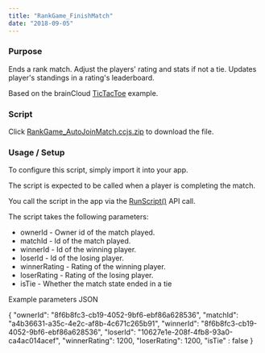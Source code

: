 ```yaml
---
title: "RankGame_FinishMatch"
date: "2018-09-05"
---
```


### Purpose

Ends a rank match. Adjust the players' rating and stats if not a tie. Updates player's standings in a rating's leaderboard.

Based on the brainCloud [TicTacToe](https://github.com/getbraincloud/examples-unity) example.

### Script

Click [RankGame\_AutoJoinMatch.ccjs.zip](images/RankGame_FinishMatch.ccjs_.zip) to download the file.

### Usage / Setup

To configure this script, simply import it into your app.

The script is expected to be called when a player is completing the match.

You call the script in the app via the [RunScript()](/api/capi/script/runscript) API call.

The script takes the following parameters:

- ownerId - Owner id of the match played.
- matchId - Id of the match played.
- winnerId - Id of the winning player.
- loserId - Id of the losing player.
- winnerRating - Rating of the winning player.
- loserRating - Rating of the losing player.
- isTie - Whether the match state ended in a tie

Example parameters JSON

{
   "ownerId": "8f6b8fc3-cb19-4052-9bf6-ebf86a628536",
   "matchId": "a4b36631-a35c-4e2c-af8b-4c671c265b91",
   "winnerId": "8f6b8fc3-cb19-4052-9bf6-ebf86a628536",
   "loserId": "10627e1e-208f-4fb8-93a0-ca4ac014acef",
   "winnerRating": 1200,
   "loserRating": 1200,
   "isTie" : false
}

